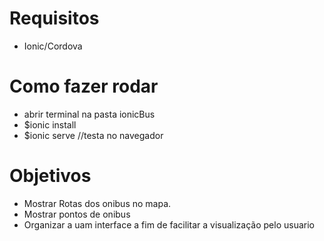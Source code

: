 # Requisitos
- Ionic/Cordova

# Como fazer rodar
- abrir terminal na pasta ionicBus
- $ionic install
- $ionic serve //testa no navegador

# Objetivos
- Mostrar Rotas dos onibus no mapa.
- Mostrar pontos de onibus
- Organizar a uam interface a fim de facilitar a visualização pelo usuario
